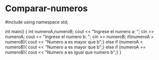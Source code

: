 # Comparar-numeros
#include <iostream>
using namespace std;
  
int main() {
int numeroA,numeroB;
cout << "Ingrese el numero a: ";
cin >> numeroA;
cout << "Ingrese el numero b: ";
cin >> numeroB;
if(numeroA > numeroB){
cout << "Numero a es mayor que b";}
else 
if (numeroA < numeroB){
cout << "Numero a es mayor que b";}
else
if (numeroA == numeroB){
cout << "Numero a es igual que numero b";}
}
